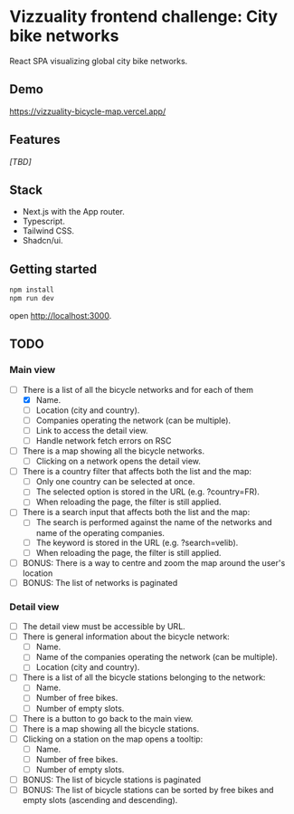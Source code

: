 # Vizzuality frontend challenge: City bike networks

React SPA visualizing global city bike networks.

## Demo

https://vizzuality-bicycle-map.vercel.app/

## Features

_[TBD]_

## Stack

- Next.js with the App router.
- Typescript.
- Tailwind CSS.
- Shadcn/ui.

## Getting started

```bash
npm install
npm run dev
```

open [http://localhost:3000](http://localhost:3000).

## TODO

### Main view

- [ ] There is a list of all the bicycle networks and for each of them
  - [x] Name.
  - [ ] Location (city and country).
  - [ ] Companies operating the network (can be multiple).
  - [ ] Link to access the detail view.
  - [ ] Handle network fetch errors on RSC
- [ ] There is a map showing all the bicycle networks.
  - [ ] Clicking on a network opens the detail view.
- [ ] There is a country filter that affects both the list and the map:
  - [ ] Only one country can be selected at once.
  - [ ] The selected option is stored in the URL (e.g. ?country=FR).
  - [ ] When reloading the page, the filter is still applied.
- [ ] There is a search input that affects both the list and the map:
  - [ ] The search is performed against the name of the networks and name of the operating companies.
  - [ ] The keyword is stored in the URL (e.g. ?search=velib).
  - [ ] When reloading the page, the filter is still applied.
- [ ] BONUS: There is a way to centre and zoom the map around the user's location
- [ ] BONUS: The list of networks is paginated

### Detail view

- [ ] The detail view must be accessible by URL.
- [ ] There is general information about the bicycle network:
  - [ ] Name.
  - [ ] Name of the companies operating the network (can be multiple).
  - [ ] Location (city and country).
- [ ] There is a list of all the bicycle stations belonging to the network:
  - [ ] Name.
  - [ ] Number of free bikes.
  - [ ] Number of empty slots.
- [ ] There is a button to go back to the main view.
- [ ] There is a map showing all the bicycle stations.
- [ ] Clicking on a station on the map opens a tooltip:
  - [ ] Name.
  - [ ] Number of free bikes.
  - [ ] Number of empty slots.
- [ ] BONUS: The list of bicycle stations is paginated
- [ ] BONUS: The list of bicycle stations can be sorted by free bikes and empty slots (ascending and descending).
